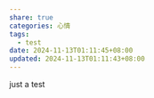 ```yaml
---
share: true
categories: 心情
tags:
  - test
date: 2024-11-13T01:11:45+08:00
updated: 2024-11-13T01:11:43+08:00
---
```

just a test